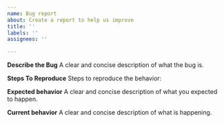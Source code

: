 ```yaml
---
name: Bug report
about: Create a report to help us improve
title: ''
labels: ''
assignees: ''

---
```


**Describe the Bug**
A clear and concise description of what the bug is.

**Steps To Reproduce**
Steps to reproduce the behavior:

**Expected behavior**
A clear and concise description of what you expected to happen.

**Current behavior**
A clear and concise description of what is happening.

